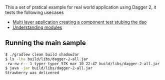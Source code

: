 This a set of pratical example for real world application using Dagger 2, it tests the following usecases

* [Multi layer application creating a component test stubing the dao][1]
* [Understanding modules][2]

## Running the main sample

```bash
$ ./gradlew clean build shadowJar
$ ls -lha build/libs/dagger-2-all.jar 
-rw-rw-r-- 1 typer typer 57K mar 10 22:47 build/libs/dagger-2-all.jar
$ java -jar build/libs/dagger-2-all.jar
Strawberry was delivered
```

[1]: src/main/java/com/mageddo/main
[2]: src/main/java/com/mageddo/ex02_modules
